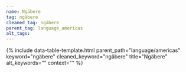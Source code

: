 ```yaml
---
name: Ngäbere
tag: ngäbere
cleaned_tag: ngäbere
parent_tag: language_americas
alt_tags: 
---
```


{% include data-table-template.html 
  parent_path="language/americas" 
  keyword="ngäbere" 
  cleaned_keyword="ngäbere" 
  title="Ngäbere"
  alt_keywords=""
  context=""
%}

